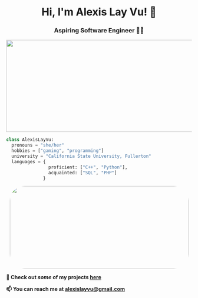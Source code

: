 <h1 align="center"> Hi, I'm Alexis Lay Vu! 👋 </h1>
<h3 align="center"> Aspiring Software Engineer 👩‍💻 </h3>

<p align="center">
<img src=https://mir-s3-cdn-cf.behance.net/project_modules/max_1200/38094b95235473.5e92ecc4409a8.gif width="600" height="250"/>
</p>

```python
class AlexisLayVu: 
  pronouns = "she/her"
  hobbies = ["gaming", "programming"]
  university = "California State University, Fullerton"
  languages = {
                proficient: ["C++", "Python"],
                acquainted: ["SQL", "PHP"]
              }
```

<p align="left">
<!--
<h3> I've worked with... <h3>
<img src="https://img.shields.io/badge/C%2B%2B-00599C?style=for-the-badge&logo=c%2B%2B&logoColor=white" alt="html" style="vertical-align:top; margin:4px">
<img src="https://img.shields.io/badge/Python-3776AB?style=for-the-badge&logo=python&logoColor=white" alt="html" style="vertical-align:top; margin:4px">
<img src="https://img.shields.io/badge/MySQL-005C84?style=for-the-badge&logo=mysql&logoColor=white" alt="html" style="vertical-align:top; margin:4px">
<img src="https://img.shields.io/badge/PHP-777BB4?style=for-the-badge&logo=php&logoColor=white" alt="html"
style="vertical-align:top; margin:4px">
</p>
-->

<p align="center">
<img width="485" height="225" src="https://github-readme-stats.vercel.app/api?username=alexislayvu&count_private=true&show_icons=true&include_all_commits=true&hide=stars&theme=material-palenight" style="border-radius:40px;">
</p>

<!-- GitHub Most Used Languages
<img width="355" height="225" src="https://github-readme-stats.vercel.app/api/top-langs/?username=alexislayvu&theme=tokyonight&layout=compact&exclude_repo=settings" style="border-radius:40px;">
-->

<b> 💼 Check out <em>some</em> of my projects [here](https://github.com/alexislayvu?tab=repositories) </b>

<b> 📫 You can reach me at alexislayvu@gmail.com </b>

<!--
**alexislayvu/alexislayvu** is a ✨ _special_ ✨ repository because its `README.md` (this file) appears on your GitHub profile.

Here are some ideas to get you started:

- 🔭 I’m currently working on ...
- 🌱 I’m currently learning ...
- 👯 I’m looking to collaborate on ...
- 🤔 I’m looking for help with ...
- 💬 Ask me about ...
- 📫 How to reach me: ...
- 😄 Pronouns:
- ⚡ Fun fact: ...
-->

